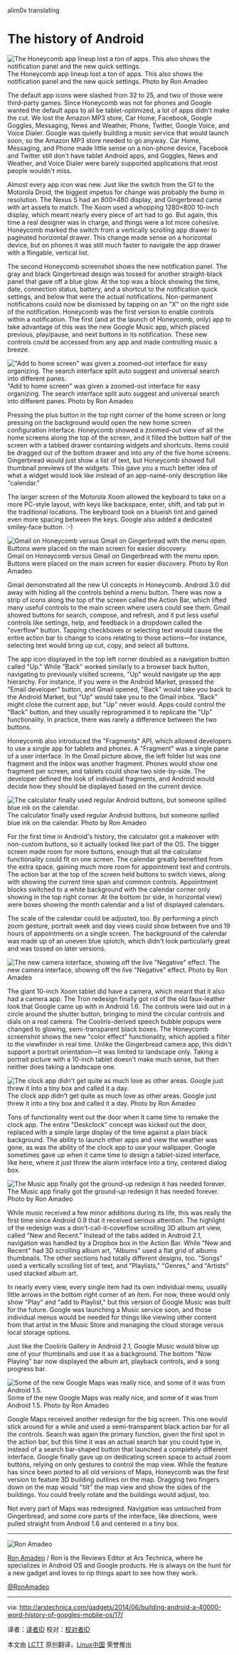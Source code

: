 alim0x translating

The history of Android
================================================================================
![The Honeycomb app lineup lost a ton of apps. This also shows the notification panel and the new quick settings.](http://cdn.arstechnica.net/wp-content/uploads/2014/02/apps-and-notifications2.png)
The Honeycomb app lineup lost a ton of apps. This also shows the notification panel and the new quick settings.
Photo by Ron Amadeo

The default app icons were slashed from 32 to 25, and two of those were third-party games. Since Honeycomb was not for phones and Google wanted the default apps to all be tablet-optimized, a lot of apps didn't make the cut. We lost the Amazon MP3 store, Car Home, Facebook, Google Goggles, Messaging, News and Weather, Phone, Twitter, Google Voice, and Voice Dialer. Google was quietly building a music service that would launch soon, so the Amazon MP3 store needed to go anyway. Car Home, Messaging, and Phone made little sense on a non-phone device, Facebook and Twitter still don't have tablet Android apps, and Goggles, News and Weather, and Voice Dialer were barely supported applications that most people wouldn't miss.

Almost every app icon was new. Just like the switch from the G1 to the Motorola Droid, the biggest impetus for change was probably the bump in resolution. The Nexus S had an 800×480 display, and Gingerbread came with art assets to match. The Xoom used a whopping 1280×800 10-inch display, which meant nearly every piece of art had to go. But again, this time a real designer was in charge, and things were a lot more cohesive. Honeycomb marked the switch from a vertically scrolling app drawer to paginated horizontal drawer. This change made sense on a horizontal device, but on phones it was still much faster to navigate the app drawer with a flingable, vertical list.

The second Honeycomb screenshot shows the new notification panel. The gray and black Gingerbread design was tossed for another straight-black panel that gave off a blue glow. At the top was a block showing the time, date, connection status, battery, and a shortcut to the notification quick settings, and below that were the actual notifications. Non-permanent notifications could now be dismissed by tapping on an "X" on the right side of the notification. Honeycomb was the first version to enable controls within a notification. The first (and at the launch of Honeycomb, only) app to take advantage of this was the new Google Music app, which placed previous, play/pause, and next buttons in its notification. These new controls could be accessed from any app and made controlling music a breeze.

!["Add to home screen" was given a zoomed-out interface for easy organizing. The search interface split auto suggest and universal search into different panes.](http://cdn.arstechnica.net/wp-content/uploads/2014/02/widgetkeyboard.png)
"Add to home screen" was given a zoomed-out interface for easy organizing. The search interface split auto suggest and universal search into different panes.
Photo by Ron Amadeo

Pressing the plus button in the top right corner of the home screen or long pressing on the background would open the new home screen configuration interface. Honeycomb showed a zoomed-out view of all the home screens along the top of the screen, and it filled the bottom half of the screen with a tabbed drawer containing widgets and shortcuts. Items could be dragged out of the bottom drawer and into any of the five home screens. Gingerbread would just show a list of text, but Honeycomb showed full thumbnail previews of the widgets. This gave you a much better idea of what a widget would look like instead of an app-name-only description like "calendar."

The larger screen of the Motorola Xoom allowed the keyboard to take on a more PC-style layout, with keys like backspace, enter, shift, and tab put in the traditional locations. The keyboard took on a blueish tint and gained even more spacing between the keys. Google also added a dedicated smiley-face button. :-)

![Gmail on Honeycomb versus Gmail on Gingerbread with the menu open. Buttons were placed on the main screen for easier discovery.](http://cdn.arstechnica.net/wp-content/uploads/2014/02/thebasics.png)
Gmail on Honeycomb versus Gmail on Gingerbread with the menu open. Buttons were placed on the main screen for easier discovery.
Photo by Ron Amadeo

Gmail demonstrated all the new UI concepts in Honeycomb. Android 3.0 did away with hiding all the controls behind a menu button. There was now a strip of icons along the top of the screen called the Action Bar, which lifted many useful controls to the main screen where users could see them. Gmail showed buttons for search, compose, and refresh, and it put less useful controls like settings, help, and feedback in a dropdown called the "overflow" button. Tapping checkboxes or selecting text would cause the entire action bar to change to icons relating to those actions—for instance, selecting text would bring up cut, copy, and select all buttons.

The app icon displayed in the top left corner doubled as a navigation button called "Up." While "Back" worked similarly to a browser back button, navigating to previously visited screens, "Up" would navigate up the app hierarchy. For instance, if you were in the Android Market, pressed the "Email developer" button, and Gmail opened, "Back" would take you back to the Android Market, but "Up" would take you to the Gmail inbox. "Back" might close the current app, but "Up" never would. Apps could control the "Back" button, and they usually reprogrammed it to replicate the "Up" functionality. In practice, there was rarely a difference between the two buttons.

Honeycomb also introduced the "Fragments" API, which allowed developers to use a single app for tablets and phones. A "Fragment" was a single pane of a user interface. In the Gmail picture above, the left folder list was one fragment and the inbox was another fragment. Phones would show one fragment per screen, and tablets could show two side-by-side. The developer defined the look of individual fragments, and Android would decide how they should be displayed based on the current device.

![The calculator finally used regular Android buttons, but someone spilled blue ink on the calendar.](http://cdn.arstechnica.net/wp-content/uploads/2014/02/calculendar.png)
The calculator finally used regular Android buttons, but someone spilled blue ink on the calendar.
Photo by Ron Amadeo

For the first time in Android's history, the calculator got a makeover with non-custom buttons, so it actually looked like part of the OS. The bigger screen made room for more buttons, enough that all the calculator functionality could fit on one screen. The calendar greatly benefited from the extra space, gaining much more room for appointment text and controls. The action bar at the top of the screen held buttons to switch views, along with showing the current time span and common controls. Appointment blocks switched to a white background with the calendar corner only showing in the top right corner. At the bottom (or side, in horizontal view) were boxes showing the month calendar and a list of displayed calendars.

The scale of the calendar could be adjusted, too. By performing a pinch zoom gesture, portrait week and day views could show between five and 19 hours of appointments on a single screen. The background of the calendar was made up of an uneven blue splotch, which didn't look particularly great and was tossed on later versions.

![The new camera interface, showing off the live "Negative" effect.](http://cdn.arstechnica.net/wp-content/uploads/2014/02/camera.png)
The new camera interface, showing off the live "Negative" effect.
Photo by Ron Amadeo

The giant 10-inch Xoom tablet did have a camera, which meant that it also had a camera app. The Tron redesign finally got rid of the old faux-leather look that Google came up with in Android 1.6. The controls were laid out in a circle around the shutter button, bringing to mind the circular controls and dials on a real camera. The Cooliris-derived speech bubble popups were changed to glowing, semi-transparent black boxes. The Honeycomb screenshot shows the new "color effect" functionality, which applied a filter to the viewfinder in real time. Unlike the Gingerbread camera app, this didn't support a portrait orientation—it was limited to landscape only. Taking a portrait picture with a 10-inch tablet doesn't make much sense, but then neither does taking a landscape one.

![The clock app didn't get quite as much love as other areas. Google just threw it into a tiny box and called it a day.](http://cdn.arstechnica.net/wp-content/uploads/2014/02/clocks.png)
The clock app didn't get quite as much love as other areas. Google just threw it into a tiny box and called it a day.
Photo by Ron Amadeo

Tons of functionality went out the door when it came time to remake the clock app. The entire "Deskclock" concept was kicked out the door, replaced with a simple large display of the time against a plain black background. The ability to launch other apps and view the weather was gone, as was the ability of the clock app to use your wallpaper. Google sometimes gave up when it came time to design a tablet-sized interface, like here, where it just threw the alarm interface into a tiny, centered dialog box.

![The Music app finally got the ground-up redesign it has needed forever.](http://cdn.arstechnica.net/wp-content/uploads/2014/02/muzack.png)
The Music app finally got the ground-up redesign it has needed forever.
Photo by Ron Amadeo

While music received a few minor additions during its life, this was really the first time since Android 0.9 that it received serious attention. The highlight of the redesign was a don't-call-it-coverflow scrolling 3D album art view, called "New and Recent." Instead of the tabs added in Android 2.1, navigation was handled by a Dropbox box in the Action Bar. While "New and Recent" had 3D scrolling album art, "Albums" used a flat grid of albums thumbnails. The other sections had totally different designs, too. "Songs" used a vertically scrolling list of text, and "Playlists," "Genres," and "Artists" used stacked album art.

In nearly every view, every single item had its own individual menu, usually little arrows in the bottom right corner of an item. For now, these would only show "Play" and "add to Playlist," but this version of Google Music was built for the future. Google was launching a Music service soon, and those individual menus would be needed for things like viewing other content from that artist in the Music Store and managing the cloud storage versus local storage options.

Just like the Cooliris Gallery in Android 2.1, Google Music would blow up one of your thumbnails and use it as a background. The bottom "Now Playing" bar now displayed the album art, playback controls, and a song progress bar.

![Some of the new Google Maps was really nice, and some of it was from Android 1.5.](http://cdn.arstechnica.net/wp-content/uploads/2014/02/maps.png)
Some of the new Google Maps was really nice, and some of it was from Android 1.5.
Photo by Ron Amadeo

Google Maps received another redesign for the big screen. This one would stick around for a while and used a semi-transparent black action bar for all the controls. Search was again the primary function, given the first spot in the action bar, but this time it was an actual search bar you could type in, instead of a search bar-shaped button that launched a completely different interface. Google finally gave up on dedicating screen space to actual zoom buttons, relying on only gestures to control the map view. While the feature has since been ported to all old versions of Maps, Honeycomb was the first version to feature 3D building outlines on the map. Dragging two fingers down on the map would "tilt" the map view and show the sides of the buildings. You could freely rotate and the buildings would adjust, too.

Not every part of Maps was redesigned. Navigation was untouched from Gingerbread, and some core parts of the interface, like directions, were pulled straight from Android 1.6 and centered in a tiny box.

----------

![Ron Amadeo](http://cdn.arstechnica.net/wp-content//uploads/authors/ron-amadeo-sq.jpg)

[Ron Amadeo][a] / Ron is the Reviews Editor at Ars Technica, where he specializes in Android OS and Google products. He is always on the hunt for a new gadget and loves to rip things apart to see how they work.

[@RonAmadeo][t]

--------------------------------------------------------------------------------

via: http://arstechnica.com/gadgets/2014/06/building-android-a-40000-word-history-of-googles-mobile-os/17/

译者：[译者ID](https://github.com/译者ID) 校对：[校对者ID](https://github.com/校对者ID)

本文由 [LCTT](https://github.com/LCTT/TranslateProject) 原创翻译，[Linux中国](http://linux.cn/) 荣誉推出

[a]:http://arstechnica.com/author/ronamadeo
[t]:https://twitter.com/RonAmadeo
